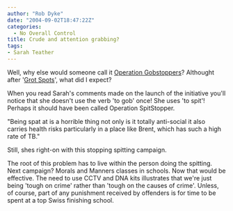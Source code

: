 ```yaml
---
author: "Rob Dyke"
date: "2004-09-02T18:47:22Z"
categories:
  - No Overall Control
title: Crude and attention grabbing?
tags:
- Sarah Teather
---
```

Well, why else would someone call it [Operation Gobstoppers](http://www.brentlibdems.org.uk/news/155.html)? Althought after '[Grot Spots](http://sarah-teather-mp.blogspot.com/2004/07/give-me-your-grot-spots.html)', what did I expect?

When you read Sarah's comments made on the launch of the initiative you'll notice that she doesn't use the verb 'to gob' once! She uses 'to spit'! Perhaps it should have been called Operation SpitStopper.

"Being spat at is a horrible thing not only is it totally anti-social it also carries health risks particularly in a place like Brent, which has such a high rate of TB."

Still, shes right-on with this stopping spitting campaign.

The root of this problem has to live within the person doing the spitting. Next campaign? Morals and Manners classes in schools. Now that would be effective. The need to use CCTV and DNA kits illustrates that we're just being 'tough on crime' rather than 'tough on the causes of crime'. Unless, of course, part of any punishment received by offenders is for time to be spent at a top Swiss finishing school.
